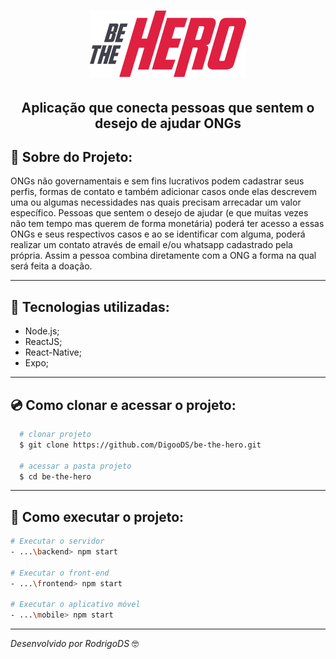 <h1 align="center">
    <img alt="Be the Hero" src="frontend/src/assets/logo.svg" width="250px" />
</h1>

<h2 align="center">Aplicação que conecta pessoas que sentem o desejo de ajudar ONGs</h2>

  ## 📝 Sobre do Projeto:
   ONGs não governamentais e sem fins lucrativos podem cadastrar seus perfis, formas de contato e também adicionar casos onde elas descrevem uma ou algumas necessidades nas quais precisam arrecadar um valor específico. Pessoas que sentem o desejo de ajudar (e que muitas vezes não tem tempo mas querem de forma monetária) poderá ter acesso a essas ONGs e seus respectivos casos e ao se identificar com alguma, poderá realizar um contato através de email e/ou whatsapp cadastrado pela própria. Assim a pessoa combina diretamente com a ONG a forma na qual será feita a doação.
   
   ---
  
  ## 🔨 Tecnologias utilizadas:
  - Node.js;
  - ReactJS;
  - React-Native;
  - Expo;
  
  ---
  
  ## 💿 Como clonar e acessar o projeto:
  ```bash
    # clonar projeto
    $ git clone https://github.com/DigooDS/be-the-hero.git
    
    # acessar a pasta projeto
    $ cd be-the-hero
  ```
  
  ---
 
  ## 📁 Como executar o projeto:
  ```bash
  # Executar o servidor
  - ...\backend> npm start
  
  # Executar o front-end
  - ...\frontend> npm start
  
  # Executar o aplicativo móvel
  - ...\mobile> npm start
  ```
  
  ---
<i>Desenvolvido por RodrigoDS</i> 🤓
